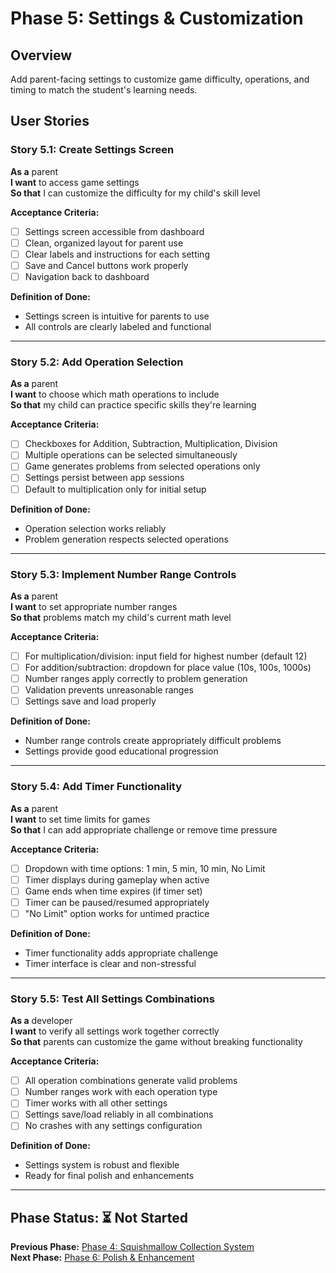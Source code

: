 # Phase 5: Settings & Customization

## Overview
Add parent-facing settings to customize game difficulty, operations, and timing to match the student's learning needs.

## User Stories

### Story 5.1: Create Settings Screen
**As a** parent  
**I want** to access game settings  
**So that** I can customize the difficulty for my child's skill level  

**Acceptance Criteria:**
- [ ] Settings screen accessible from dashboard
- [ ] Clean, organized layout for parent use
- [ ] Clear labels and instructions for each setting
- [ ] Save and Cancel buttons work properly
- [ ] Navigation back to dashboard

**Definition of Done:**
- Settings screen is intuitive for parents to use
- All controls are clearly labeled and functional

---

### Story 5.2: Add Operation Selection
**As a** parent  
**I want** to choose which math operations to include  
**So that** my child can practice specific skills they're learning  

**Acceptance Criteria:**
- [ ] Checkboxes for Addition, Subtraction, Multiplication, Division
- [ ] Multiple operations can be selected simultaneously
- [ ] Game generates problems from selected operations only
- [ ] Settings persist between app sessions
- [ ] Default to multiplication only for initial setup

**Definition of Done:**
- Operation selection works reliably
- Problem generation respects selected operations

---

### Story 5.3: Implement Number Range Controls
**As a** parent  
**I want** to set appropriate number ranges  
**So that** problems match my child's current math level  

**Acceptance Criteria:**
- [ ] For multiplication/division: input field for highest number (default 12)
- [ ] For addition/subtraction: dropdown for place value (10s, 100s, 1000s)
- [ ] Number ranges apply correctly to problem generation
- [ ] Validation prevents unreasonable ranges
- [ ] Settings save and load properly

**Definition of Done:**
- Number range controls create appropriately difficult problems
- Settings provide good educational progression

---

### Story 5.4: Add Timer Functionality
**As a** parent  
**I want** to set time limits for games  
**So that** I can add appropriate challenge or remove time pressure  

**Acceptance Criteria:**
- [ ] Dropdown with time options: 1 min, 5 min, 10 min, No Limit
- [ ] Timer displays during gameplay when active
- [ ] Game ends when time expires (if timer set)
- [ ] Timer can be paused/resumed appropriately
- [ ] "No Limit" option works for untimed practice

**Definition of Done:**
- Timer functionality adds appropriate challenge
- Timer interface is clear and non-stressful

---

### Story 5.5: Test All Settings Combinations
**As a** developer  
**I want** to verify all settings work together correctly  
**So that** parents can customize the game without breaking functionality  

**Acceptance Criteria:**
- [ ] All operation combinations generate valid problems
- [ ] Number ranges work with each operation type
- [ ] Timer works with all other settings
- [ ] Settings save/load reliably in all combinations
- [ ] No crashes with any settings configuration

**Definition of Done:**
- Settings system is robust and flexible
- Ready for final polish and enhancements

---

## Phase Status: ⏳ Not Started

**Previous Phase:** [Phase 4: Squishmallow Collection System](./phase-4-collection.md)  
**Next Phase:** [Phase 6: Polish & Enhancement](./phase-6-polish.md)